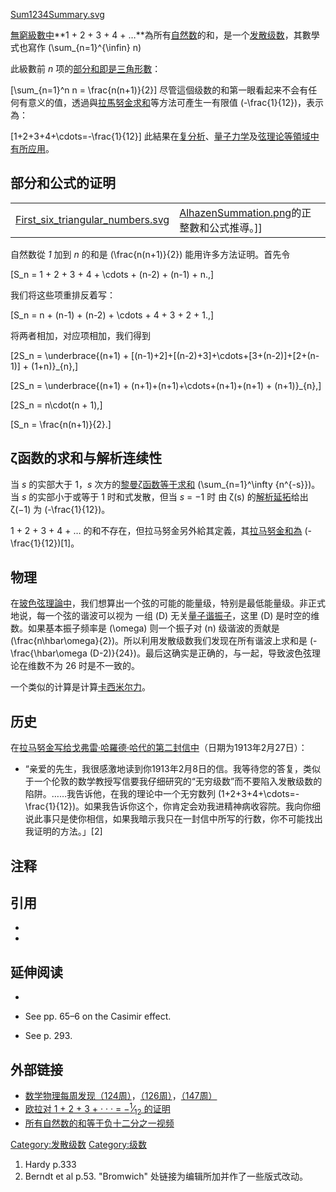 [Sum1234Summary.svg](https://zh.wikipedia.org/wiki/File:Sum1234Summary.svg "fig:Sum1234Summary.svg")

[無窮級數中](https://zh.wikipedia.org/wiki/無窮級數 "wikilink")**1 + 2 + 3 + 4 + …**為所有[自然数](../Page/自然数.md "wikilink")的和，是一个[发散级数](../Page/发散级数.md "wikilink")，其數學式也寫作 \(\sum_{n=1}^{\infin} n\)

此級數前 *n* 项的[部分和即是](https://zh.wikipedia.org/wiki/部分和 "wikilink")[三角形數](../Page/三角形數.md "wikilink")：

\[\sum_{n=1}^n n = \frac{n(n+1)}{2}\] 尽管這個级数的和第一眼看起来不会有任何有意义的值，透過與[拉馬努金求和](../Page/拉馬努金求和.md "wikilink")等方法可產生一有限值 \(-\frac{1}{12}\)，表示為：

\[1+2+3+4+\cdots=-\frac{1}{12}\] 此結果在[复分析](https://zh.wikipedia.org/wiki/复分析 "wikilink")、[量子力学](../Page/量子力学.md "wikilink")及[弦理论等領域中有所应用](https://zh.wikipedia.org/wiki/弦理论 "wikilink")。

## 部分和公式的证明

|                                                                                                                                                   |                                                                                                                          |
| ------------------------------------------------------------------------------------------------------------------------------------------------- | ------------------------------------------------------------------------------------------------------------------------ |
| [First_six_triangular_numbers.svg](https://zh.wikipedia.org/wiki/File:First_six_triangular_numbers.svg "fig:First_six_triangular_numbers.svg") | [AlhazenSummation.png](https://zh.wikipedia.org/wiki/File:AlhazenSummation.png "fig:AlhazenSummation.png")的正整數和公式推導。\]\] |

自然数從 *1* 加到 *n* 的和是 \(\frac{n(n+1)}{2}\) 能用许多方法证明。首先令

\[S_n = 1 + 2 + 3 + 4 + \cdots + (n-2) + (n-1) + n.\,\]

我们将这些项重排反着写：

\[S_n = n + (n-1) + (n-2) + \cdots + 4 + 3 + 2 + 1.\,\]

将两者相加，对应项相加，我们得到

\[2S_n = \underbrace{(n+1) + [(n-1)+2]+[(n-2)+3]+\cdots+[3+(n-2)]+[2+(n-1)] + (1+n)}_{n},\]

\[2S_n = \underbrace{(n+1) + (n+1)+(n+1)+\cdots+(n+1)+(n+1) + (n+1)}_{n},\]

\[2S_n = n\cdot(n + 1),\]

\[S_n = \frac{n(n+1)}{2}.\]

## ζ函数的求和与解析连续性

当 *s* 的实部大于 1，*s* 次方的[黎曼ζ函数等于求和](https://zh.wikipedia.org/wiki/黎曼ζ函数 "wikilink") \(\sum_{n=1}^\infty {n^{-s}}\)。当 *s* 的实部小于或等于 1 时和式发散，但当 *s* = −1 时 由 ζ(s) 的[解析延拓](../Page/解析延拓.md "wikilink")给出 ζ(−1) 为 \(-\frac{1}{12}\)。

1 + 2 + 3 + 4 + … 的和不存在，但拉马努金另外給其定義，其[拉马努金和為](https://zh.wikipedia.org/wiki/拉马努金求和 "wikilink") \(-\frac{1}{12}\)\[1\]。

## 物理

在[玻色弦理論中](https://zh.wikipedia.org/wiki/玻色弦理論 "wikilink")，我们想算出一个弦的可能的能量级，特别是最低能量级。非正式地说，每一个弦的谐波可以视为 一组 \(D\) 无关[量子谐振子](https://zh.wikipedia.org/wiki/量子谐振子 "wikilink")，这里 \(D\) 是时空的维数。如果基本振子频率是 \(\omega\) 则一个振子对 \(n\) 级谐波的贡献是 \(\frac{n\hbar\omega}{2}\)。所以利用发散级数我们发现在所有谐波上求和是 \(-\frac{\hbar\omega (D-2)}{24}\)。最后这确实是正确的，与一起，导致波色弦理论在维数不为 26 时是不一致的。

一个类似的计算是计算[卡西米尔力](https://zh.wikipedia.org/wiki/卡西米尔力 "wikilink")。

## 历史

在[拉马努金写给](https://zh.wikipedia.org/wiki/拉马努金 "wikilink")[戈弗雷·哈羅德·哈代的第二封信中](https://zh.wikipedia.org/wiki/戈弗雷·哈羅德·哈代 "wikilink")（日期为1913年2月27日）：

  -
    “亲爱的先生，我很感激地读到你1913年2月8日的信。我等待您的答复，类似于一个伦敦的数学教授写信要我仔细研究的“无穷级数”而不要陷入发散级数的陷阱。……我告诉他，在我的理论中一个无穷数列 \(1+2+3+4+\cdots=-\frac{1}{12}\)。如果我告诉你这个，你肯定会劝我进精神病收容院。我向你细说此事只是使你相信，如果我暗示我只在一封信中所写的行数，你不可能找出我证明的方法。」\[2\]

## 注释

## 引用

<div class="references-small">

  -
  -

</div>

## 延伸阅读

  -
  - See pp. 65–6 on the Casimir effect.

  - See p. 293.

## 外部链接

  - [数学物理每周发现（124周）](http://math.ucr.edu/home/baez/week124.html)，[（126周）](http://math.ucr.edu/home/baez/week126.html)，[（147周）](http://math.ucr.edu/home/baez/week147.html)
  - [欧拉对 1 + 2 + 3 + · · · = −<sup>1</sup>⁄<sub>12</sub> 的证明](https://web.archive.org/web/20171013150222/http://math.ucr.edu/home/baez/qg-winter2004/zeta.pdf)
  - [所有自然数的和等于负十二分之一视频](http://www.56.com/u29/v_MTA0NTk5Mzcw.html)

[Category:发散级数](https://zh.wikipedia.org/wiki/Category:发散级数 "wikilink") [Category:级数](https://zh.wikipedia.org/wiki/Category:级数 "wikilink")

1.  Hardy p.333
2.  Berndt et al p.53. "Bromwich" 处链接为编辑所加并作了一些版式改动。